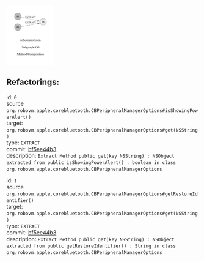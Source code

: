 <img src=subgraph_atomic_50.svg width=25%>

## Refactorings:

id: `0`\
source `org.robovm.apple.corebluetooth.CBPeripheralManagerOptions#isShowingPowerAlert()`\
target: `org.robovm.apple.corebluetooth.CBPeripheralManagerOptions#get(NSString)`\
type: `EXTRACT`\
commit: [bf5ee44b3](https://github.com/robovm/robovm/commit/bf5ee44b3b576e01ab09cae9f50300417b01dc07)\
description: `Extract Method public get(key NSString) : NSObject extracted from public isShowingPowerAlert() : boolean in class org.robovm.apple.corebluetooth.CBPeripheralManagerOptions`

id: `1`\
source `org.robovm.apple.corebluetooth.CBPeripheralManagerOptions#getRestoreIdentifier()`\
target: `org.robovm.apple.corebluetooth.CBPeripheralManagerOptions#get(NSString)`\
type: `EXTRACT`\
commit: [bf5ee44b3](https://github.com/robovm/robovm/commit/bf5ee44b3b576e01ab09cae9f50300417b01dc07)\
description: `Extract Method public get(key NSString) : NSObject extracted from public getRestoreIdentifier() : String in class org.robovm.apple.corebluetooth.CBPeripheralManagerOptions`

